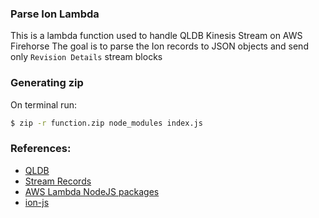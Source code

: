 ### Parse Ion Lambda
This is a lambda function used to handle QLDB Kinesis Stream on AWS Firehorse
The goal is to parse the Ion records to JSON objects and send only `Revision Details` stream blocks

### Generating zip
On terminal run:
```bash
$ zip -r function.zip node_modules index.js
```

### References:
- [QLDB](https://docs.aws.amazon.com/qldb/latest/developerguide/what-is.html)
- [Stream Records](https://docs.aws.amazon.com/qldb/latest/developerguide/streams.records.html)
- [AWS Lambda NodeJS packages](https://docs.aws.amazon.com/lambda/latest/dg/nodejs-package.html)
- [ion-js](https://www.npmjs.com/package/ion-js)
